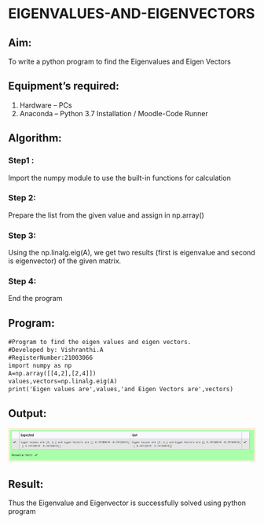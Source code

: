 # EIGENVALUES-AND-EIGENVECTORS
## Aim:
To write a python program to find the Eigenvalues and Eigen Vectors
## Equipment’s required:
1. 	Hardware – PCs
2. 	Anaconda – Python 3.7 Installation / Moodle-Code Runner
## Algorithm:
### Step1 : 
Import the numpy module to use the built-in functions for calculation
### Step 2: 
Prepare the list from the given value and assign in np.array()
### Step 3:
Using the np.linalg.eig(A),  we get two results (first is eigenvalue and second is eigenvector) of the given matrix.
### Step 4: 
End the program
## Program:
```
#Program to find the eigen values and eigen vectors.
#Developed by: Vishranthi.A
#RegisterNumber:21003066
import numpy as np 
A=np.array([[4,2],[2,4]]) 
values,vectors=np.linalg.eig(A) 
print('Eigen values are',values,'and Eigen Vectors are',vectors)
```
## Output:
![OUTPUT](./Exp04.jpg)
## Result:
Thus the Eigenvalue and Eigenvector is successfully solved using python program

